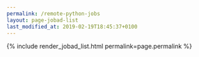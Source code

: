 ```yaml
---
permalink: /remote-python-jobs
layout: page-jobad-list
last_modified_at: 2019-02-19T18:45:37+0100
---
```

{% include render_jobad_list.html permalink=page.permalink %}
